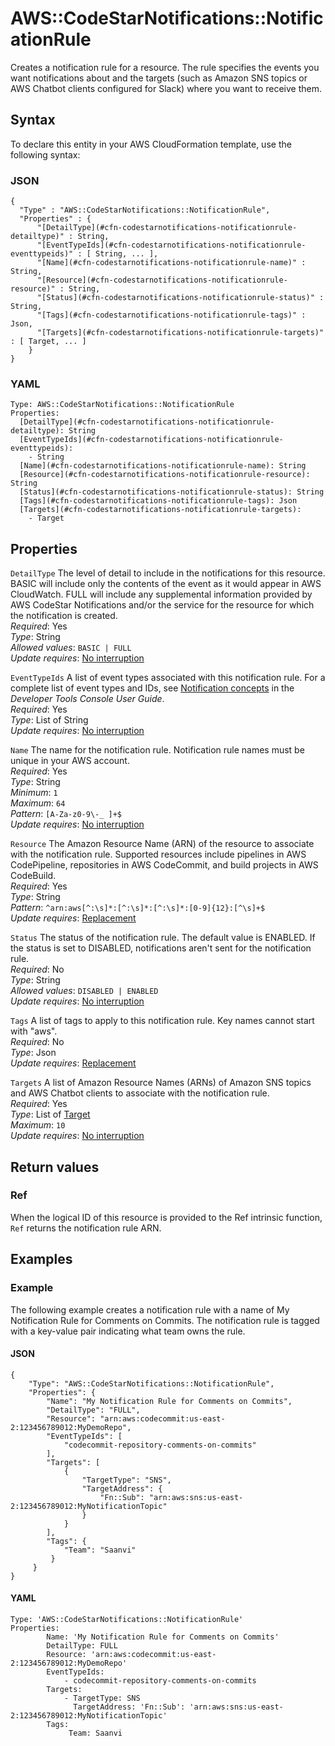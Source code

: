 # AWS::CodeStarNotifications::NotificationRule<a name="aws-resource-codestarnotifications-notificationrule"></a>

Creates a notification rule for a resource\. The rule specifies the events you want notifications about and the targets \(such as Amazon SNS topics or AWS Chatbot clients configured for Slack\) where you want to receive them\.

## Syntax<a name="aws-resource-codestarnotifications-notificationrule-syntax"></a>

To declare this entity in your AWS CloudFormation template, use the following syntax:

### JSON<a name="aws-resource-codestarnotifications-notificationrule-syntax.json"></a>

```
{
  "Type" : "AWS::CodeStarNotifications::NotificationRule",
  "Properties" : {
      "[DetailType](#cfn-codestarnotifications-notificationrule-detailtype)" : String,
      "[EventTypeIds](#cfn-codestarnotifications-notificationrule-eventtypeids)" : [ String, ... ],
      "[Name](#cfn-codestarnotifications-notificationrule-name)" : String,
      "[Resource](#cfn-codestarnotifications-notificationrule-resource)" : String,
      "[Status](#cfn-codestarnotifications-notificationrule-status)" : String,
      "[Tags](#cfn-codestarnotifications-notificationrule-tags)" : Json,
      "[Targets](#cfn-codestarnotifications-notificationrule-targets)" : [ Target, ... ]
    }
}
```

### YAML<a name="aws-resource-codestarnotifications-notificationrule-syntax.yaml"></a>

```
Type: AWS::CodeStarNotifications::NotificationRule
Properties: 
  [DetailType](#cfn-codestarnotifications-notificationrule-detailtype): String
  [EventTypeIds](#cfn-codestarnotifications-notificationrule-eventtypeids): 
    - String
  [Name](#cfn-codestarnotifications-notificationrule-name): String
  [Resource](#cfn-codestarnotifications-notificationrule-resource): String
  [Status](#cfn-codestarnotifications-notificationrule-status): String
  [Tags](#cfn-codestarnotifications-notificationrule-tags): Json
  [Targets](#cfn-codestarnotifications-notificationrule-targets): 
    - Target
```

## Properties<a name="aws-resource-codestarnotifications-notificationrule-properties"></a>

`DetailType`  <a name="cfn-codestarnotifications-notificationrule-detailtype"></a>
The level of detail to include in the notifications for this resource\. BASIC will include only the contents of the event as it would appear in AWS CloudWatch\. FULL will include any supplemental information provided by AWS CodeStar Notifications and/or the service for the resource for which the notification is created\.  
*Required*: Yes  
*Type*: String  
*Allowed values*: `BASIC | FULL`  
*Update requires*: [No interruption](https://docs.aws.amazon.com/AWSCloudFormation/latest/UserGuide/using-cfn-updating-stacks-update-behaviors.html#update-no-interrupt)

`EventTypeIds`  <a name="cfn-codestarnotifications-notificationrule-eventtypeids"></a>
A list of event types associated with this notification rule\. For a complete list of event types and IDs, see [Notification concepts](https://docs.aws.amazon.com/codestar-notifications/latest/userguide/concepts.html#concepts-api) in the *Developer Tools Console User Guide*\.   
*Required*: Yes  
*Type*: List of String  
*Update requires*: [No interruption](https://docs.aws.amazon.com/AWSCloudFormation/latest/UserGuide/using-cfn-updating-stacks-update-behaviors.html#update-no-interrupt)

`Name`  <a name="cfn-codestarnotifications-notificationrule-name"></a>
The name for the notification rule\. Notification rule names must be unique in your AWS account\.  
*Required*: Yes  
*Type*: String  
*Minimum*: `1`  
*Maximum*: `64`  
*Pattern*: `[A-Za-z0-9\-_ ]+$`  
*Update requires*: [No interruption](https://docs.aws.amazon.com/AWSCloudFormation/latest/UserGuide/using-cfn-updating-stacks-update-behaviors.html#update-no-interrupt)

`Resource`  <a name="cfn-codestarnotifications-notificationrule-resource"></a>
The Amazon Resource Name \(ARN\) of the resource to associate with the notification rule\. Supported resources include pipelines in AWS CodePipeline, repositories in AWS CodeCommit, and build projects in AWS CodeBuild\.  
*Required*: Yes  
*Type*: String  
*Pattern*: `^arn:aws[^:\s]*:[^:\s]*:[^:\s]*:[0-9]{12}:[^\s]+$`  
*Update requires*: [Replacement](https://docs.aws.amazon.com/AWSCloudFormation/latest/UserGuide/using-cfn-updating-stacks-update-behaviors.html#update-replacement)

`Status`  <a name="cfn-codestarnotifications-notificationrule-status"></a>
The status of the notification rule\. The default value is ENABLED\. If the status is set to DISABLED, notifications aren't sent for the notification rule\.  
*Required*: No  
*Type*: String  
*Allowed values*: `DISABLED | ENABLED`  
*Update requires*: [No interruption](https://docs.aws.amazon.com/AWSCloudFormation/latest/UserGuide/using-cfn-updating-stacks-update-behaviors.html#update-no-interrupt)

`Tags`  <a name="cfn-codestarnotifications-notificationrule-tags"></a>
A list of tags to apply to this notification rule\. Key names cannot start with "aws"\.   
*Required*: No  
*Type*: Json  
*Update requires*: [Replacement](https://docs.aws.amazon.com/AWSCloudFormation/latest/UserGuide/using-cfn-updating-stacks-update-behaviors.html#update-replacement)

`Targets`  <a name="cfn-codestarnotifications-notificationrule-targets"></a>
A list of Amazon Resource Names \(ARNs\) of Amazon SNS topics and AWS Chatbot clients to associate with the notification rule\.  
*Required*: Yes  
*Type*: List of [Target](aws-properties-codestarnotifications-notificationrule-target.md)  
*Maximum*: `10`  
*Update requires*: [No interruption](https://docs.aws.amazon.com/AWSCloudFormation/latest/UserGuide/using-cfn-updating-stacks-update-behaviors.html#update-no-interrupt)

## Return values<a name="aws-resource-codestarnotifications-notificationrule-return-values"></a>

### Ref<a name="aws-resource-codestarnotifications-notificationrule-return-values-ref"></a>

When the logical ID of this resource is provided to the Ref intrinsic function, `Ref` returns the notification rule ARN\. 

## Examples<a name="aws-resource-codestarnotifications-notificationrule--examples"></a>

### Example<a name="aws-resource-codestarnotifications-notificationrule--examples--Example"></a>

The following example creates a notification rule with a name of My Notification Rule for Comments on Commits\. The notification rule is tagged with a key\-value pair indicating what team owns the rule\.

#### JSON<a name="aws-resource-codestarnotifications-notificationrule--examples--Example--json"></a>

```
{
    "Type": "AWS::CodeStarNotifications::NotificationRule",
    "Properties": {
        "Name": "My Notification Rule for Comments on Commits",
        "DetailType": "FULL",
        "Resource": "arn:aws:codecommit:us-east-2:123456789012:MyDemoRepo",
        "EventTypeIds": [
            "codecommit-repository-comments-on-commits"
        ],
        "Targets": [
            {
                "TargetType": "SNS",
                "TargetAddress": {
                    "Fn::Sub": "arn:aws:sns:us-east-2:123456789012:MyNotificationTopic"
                }
            }
        ],
        "Tags": {
            "Team": "Saanvi"
         }
     }
}
```

#### YAML<a name="aws-resource-codestarnotifications-notificationrule--examples--Example--yaml"></a>

```
Type: 'AWS::CodeStarNotifications::NotificationRule'
Properties:
        Name: 'My Notification Rule for Comments on Commits'
        DetailType: FULL
        Resource: 'arn:aws:codecommit:us-east-2:123456789012:MyDemoRepo'
        EventTypeIds: 
            - codecommit-repository-comments-on-commits
        Targets: 
            - TargetType: SNS 
              TargetAddress: 'Fn::Sub': 'arn:aws:sns:us-east-2:123456789012:MyNotificationTopic'
        Tags: 
             Team: Saanvi
```